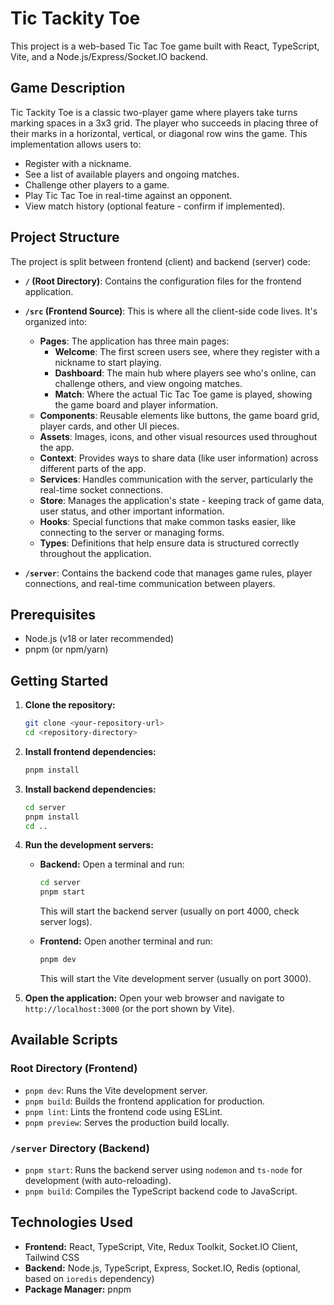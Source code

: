 # Tic Tackity Toe

This project is a web-based Tic Tac Toe game built with React, TypeScript, Vite, and a Node.js/Express/Socket.IO backend.

## Game Description

Tic Tackity Toe is a classic two-player game where players take turns marking spaces in a 3x3 grid. The player who succeeds in placing three of their marks in a horizontal, vertical, or diagonal row wins the game. This implementation allows users to:

- Register with a nickname.
- See a list of available players and ongoing matches.
- Challenge other players to a game.
- Play Tic Tac Toe in real-time against an opponent.
- View match history (optional feature - confirm if implemented).

## Project Structure

The project is split between frontend (client) and backend (server) code:

- **`/` (Root Directory)**: Contains the configuration files for the frontend application.

- **`/src` (Frontend Source)**: This is where all the client-side code lives. It's organized into:

  - **Pages**: The application has three main pages:
    - **Welcome**: The first screen users see, where they register with a nickname to start playing.
    - **Dashboard**: The main hub where players see who's online, can challenge others, and view ongoing matches.
    - **Match**: Where the actual Tic Tac Toe game is played, showing the game board and player information.
  - **Components**: Reusable elements like buttons, the game board grid, player cards, and other UI pieces.
  - **Assets**: Images, icons, and other visual resources used throughout the app.
  - **Context**: Provides ways to share data (like user information) across different parts of the app.
  - **Services**: Handles communication with the server, particularly the real-time socket connections.
  - **Store**: Manages the application's state - keeping track of game data, user status, and other important information.
  - **Hooks**: Special functions that make common tasks easier, like connecting to the server or managing forms.
  - **Types**: Definitions that help ensure data is structured correctly throughout the application.

- **`/server`**: Contains the backend code that manages game rules, player connections, and real-time communication between players.

## Prerequisites

- Node.js (v18 or later recommended)
- pnpm (or npm/yarn)

## Getting Started

1.  **Clone the repository:**

    ```bash
    git clone <your-repository-url>
    cd <repository-directory>
    ```

2.  **Install frontend dependencies:**

    ```bash
    pnpm install
    ```

3.  **Install backend dependencies:**

    ```bash
    cd server
    pnpm install
    cd ..
    ```

4.  **Run the development servers:**

    - **Backend:** Open a terminal and run:

      ```bash
      cd server
      pnpm start
      ```

      This will start the backend server (usually on port 4000, check server logs).

    - **Frontend:** Open another terminal and run:
      ```bash
      pnpm dev
      ```
      This will start the Vite development server (usually on port 3000).

5.  **Open the application:**
    Open your web browser and navigate to `http://localhost:3000` (or the port shown by Vite).

## Available Scripts

### Root Directory (Frontend)

- `pnpm dev`: Runs the Vite development server.
- `pnpm build`: Builds the frontend application for production.
- `pnpm lint`: Lints the frontend code using ESLint.
- `pnpm preview`: Serves the production build locally.

### `/server` Directory (Backend)

- `pnpm start`: Runs the backend server using `nodemon` and `ts-node` for development (with auto-reloading).
- `pnpm build`: Compiles the TypeScript backend code to JavaScript.

## Technologies Used

- **Frontend:** React, TypeScript, Vite, Redux Toolkit, Socket.IO Client, Tailwind CSS
- **Backend:** Node.js, TypeScript, Express, Socket.IO, Redis (optional, based on `ioredis` dependency)
- **Package Manager:** pnpm
